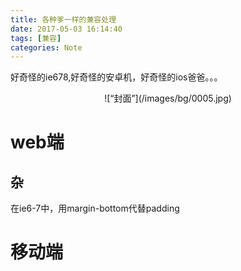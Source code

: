 ```yaml
---
title: 各种爹一样的兼容处理
date: 2017-05-03 16:14:40
tags: [兼容]
categories: Note
---
```


好奇怪的ie678,好奇怪的安卓机，好奇怪的ios爸爸。。。
<div align=center>
![“封面”](/images/bg/0005.jpg)
</div>
<!--more-->

# web端
## 杂
在ie6-7中，用margin-bottom代替padding


# 移动端